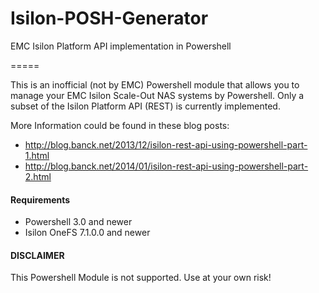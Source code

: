 # Isilon-POSH-Generator

EMC Isilon Platform API implementation in Powershell

=====

This is an inofficial (not by EMC) Powershell module that allows you to manage your EMC Isilon Scale-Out NAS systems by Powershell. Only a subset of the  Isilon Platform API (REST) is currently implemented. 

More Information could be found in these blog posts:
* http://blog.banck.net/2013/12/isilon-rest-api-using-powershell-part-1.html
* http://blog.banck.net/2014/01/isilon-rest-api-using-powershell-part-2.html

#### Requirements
* Powershell 3.0 and newer
* Isilon OneFS 7.1.0.0 and newer

#### DISCLAIMER
This Powershell Module is not supported. Use at your own risk!
